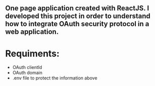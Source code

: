 ## One page application created with ReactJS. I developed this project in order to understand how to integrate OAuth security protocol in a web application.
# Requiments:
- OAuth clientId
- OAuth domain
- .env file to protect the information above
